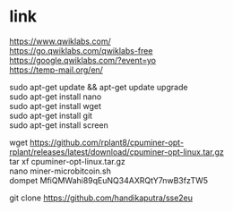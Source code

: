 # link
https://www.qwiklabs.com/   
https://go.qwiklabs.com/qwiklabs-free   
https://google.qwiklabs.com/?event=yo   
https://temp-mail.org/en/   

sudo apt-get update && apt-get update upgrade   
sudo apt-get install nano   
sudo apt-get install wget   
sudo apt-get install git    
sudo apt-get install screen   

wget https://github.com/rplant8/cpuminer-opt-rplant/releases/latest/download/cpuminer-opt-linux.tar.gz    
tar xf cpuminer-opt-linux.tar.gz    
nano miner-microbitcoin.sh    
dompet MfiQMWahi89qEuNQ34AXRQtY7nwB3fzTW5   

git clone https://github.com/handikaputra/sse2eu    


